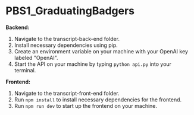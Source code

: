 # PBS1_GraduatingBadgers

**Backend:**
1. Navigate to the transcript-back-end folder.
2. Install necessary dependencies using pip.
3. Create an environment variable on your machine with your OpenAI key labeled "OpenAI".
4. Start the API on your machine by typing `python api.py` into your terminal.

**Frontend:**
1. Navigate to the transcript-front-end folder.
2. Run `npm install` to install necessary dependencies for the frontend.
3. Run `npm run dev` to start up the frontend on your machine.